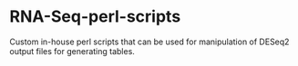 # RNA-Seq-perl-scripts
Custom in-house perl scripts that can be used for manipulation of DESeq2 output files for generating tables.
